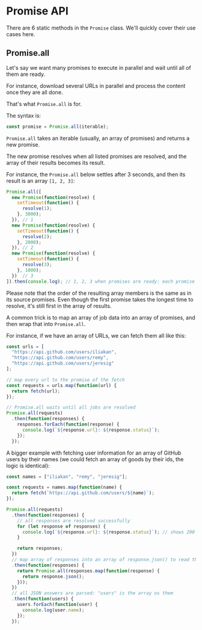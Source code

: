 # Promise API

There are 6 static methods in the `Promise` class. We'll quickly cover their use cases here.

## Promise.all

Let's say we want many promises to execute in parallel and wait until all of them are ready.

For instance, download several URLs in parallel and process the content once they are all done. 

That's what `Promise.all` is for.

The syntax is:

```javascript
const promise = Promise.all(iterable);
```

`Promise.all` takes an iterable (usually, an array of promises) and returns a new promise.

The new promise resolves when all listed promises are resolved, and the array of their results becomes its result.

For instance, the `Promise.all` below settles after 3 seconds, and then its result is an array `[1, 2, 3]`:

```javascript
Promise.all([
  new Promise(function(resolve) {
    setTimeout(function() {
      resolve(1);
    }, 3000);
  }), // 1
  new Promise(function(resolve) {
    setTimeout(function() {
      resolve(2);
    }, 2000);
  }), // 2
  new Promise(function(resolve) {
    setTimeout(function() {
      resolve(3);
    }, 1000);
  })  // 3
]).then(console.log); // 1, 2, 3 when promises are ready: each promise contributes an array member
```

Please note that the order of the resulting array members is the same as in its source promises. Even though the first promise takes the longest time to resolve, it's still first in the array of results.

A common trick is to map an array of job data into an array of promises, and then wrap that into `Promise.all`.

For instance, if we have an array of URLs, we can fetch them all like this:

```javascript
const urls = [
  "https://api.github.com/users/iliakan",
  "https://api.github.com/users/remy",
  "https://api.github.com/users/jeresig"
];

// map every url to the promise of the fetch
const requests = urls.map(function(url) {
  return fetch(url);
});

// Promise.all waits until all jobs are resolved
Promise.all(requests)
  .then(function(responses) {
    responses.forEach(function(response) {
      console.log(`${response.url}: ${response.status}`);
    });
  });
```

A bigger example with fetching user information for an array of GitHub users by their names (we could fetch an array of goods by their ids, the logic is identical):

```javascript
const names = ["iliakan", "remy", "jeresig"];

const requests = names.map(function(name) {
  return fetch(`https://api.github.com/users/${name}`);
});

Promise.all(requests)
  .then(function(responses) {
    // all responses are resolved successfully
    for (let response of responses) {
      console.log(`${response.url}: ${response.status}`); // shows 200 for every url
    }

    return responses;
  })
  // map array of responses into an array of response.json() to read their content
  .then(function(responses) {
    return Promise.all(responses.map(function(response) {
      return response.json();
    }));
  })
  // all JSON answers are parsed: "users" is the array os them
  .then(function(users) {
    users.forEach(function(user) {
      console.log(user.name);
    });
  });
```
